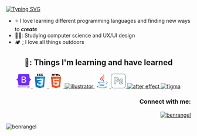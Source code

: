 


[![Typing SVG](https://readme-typing-svg.herokuapp.com?font=Fira+Code&pause=1000&width=435&lines=Hi%2C+I'm+Ben+Rangel;I+like+programming+and+traveling)](https://git.io/typing-svg)


- &#11088; I love learning different programming languages and finding new ways to ***create***
- 👨‍🎓: Studying computer science and UX/UI design
- 🏕️ ; I love all things outdoors 

<h2 align="center"> 🎱: Things I'm learning and have learned</h2>

<p align="center"> <a href="https://getbootstrap.com" target="_blank" rel="noreferrer"> <img src="https://raw.githubusercontent.com/devicons/devicon/master/icons/bootstrap/bootstrap-plain-wordmark.svg" alt="bootstrap" width="40" height="40"/> </a> <a href="https://www.w3schools.com/css/" target="_blank" rel="noreferrer"> <img src="https://raw.githubusercontent.com/devicons/devicon/master/icons/css3/css3-original-wordmark.svg" alt="css3" width="40" height="40"/> </a> <a href="https://www.w3.org/html/" target="_blank" rel="noreferrer"> <img src="https://raw.githubusercontent.com/devicons/devicon/master/icons/html5/html5-original-wordmark.svg" alt="html5" width="40" height="40"/> </a> <a href="https://www.adobe.com/in/products/illustrator.html" target="_blank" rel="noreferrer"> <img src="https://www.vectorlogo.zone/logos/adobe_illustrator/adobe_illustrator-icon.svg" alt="illustrator" width="40" height="40"/> </a> <a href="https://www.java.com" target="_blank" rel="noreferrer"> <img src="https://raw.githubusercontent.com/devicons/devicon/master/icons/java/java-original.svg" alt="java" width="40" height="40"/> </a> <a href="https://www.photoshop.com/en" target="_blank" rel="noreferrer"> <img src="https://raw.githubusercontent.com/devicons/devicon/master/icons/photoshop/photoshop-line.svg" alt="photoshop" width="40" height="40"/> </a> <a href="https://www.adobe.com/products/aftereffects.html" target="_blank" rel="noreferrer"> <img src="https://upload.wikimedia.org/wikipedia/commons/thumb/c/cb/Adobe_After_Effects_CC_icon.svg/1024px-Adobe_After_Effects_CC_icon.svg.png?20210519030120" alt="after effect" width="40" height="40"/> </a><a href="https://www.figma.com/" target="_blank" rel="noreferrer"> <img src="https://upload.wikimedia.org/wikipedia/commons/thumb/3/33/Figma-logo.svg/800px-Figma-logo.svg.png" alt="figma" width="400px" height="460px"/> </a></p>


<h3 align="right">Connect with me:</h3>
<p align="right">
<a href="https://www.linkedin.com/in/ben-rangel-57767b290/" target="blank"><img align="center" src="https://raw.githubusercontent.com/rahuldkjain/github-profile-readme-generator/master/src/images/icons/Social/linked-in-alt.svg" alt="benrangel" height="30" width="40" /></a>
</p>


<p><img align="center" src="https://github-readme-stats.vercel.app/api/top-langs?username=ben11ben&show_icons=true&locale=en&layout=compact" alt="benrangel" /></p>


